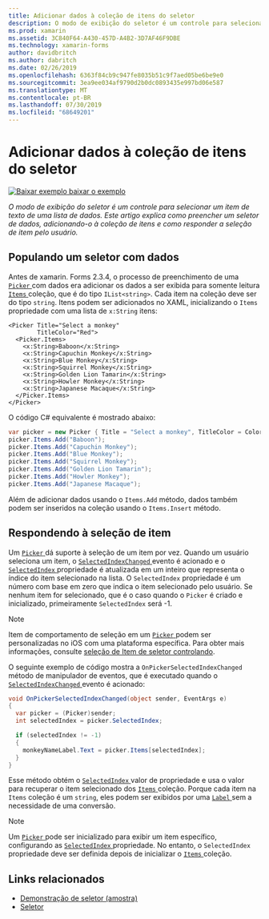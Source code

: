```yaml
---
title: Adicionar dados à coleção de itens do seletor
description: O modo de exibição do seletor é um controle para selecionar um item de texto de uma lista de dados. Este artigo explica como preencher um seletor de dados, adicionando-o à coleção de itens e como responder a seleção de item pelo usuário.
ms.prod: xamarin
ms.assetid: 3C840F64-A430-457D-A4B2-3D7AF46F9DBE
ms.technology: xamarin-forms
author: davidbritch
ms.author: dabritch
ms.date: 02/26/2019
ms.openlocfilehash: 6363f84cb9c947fe8035b51c9f7aed05be6be9e0
ms.sourcegitcommit: 3ea9ee034af9790d2b0dc0893435e997bd06e587
ms.translationtype: MT
ms.contentlocale: pt-BR
ms.lasthandoff: 07/30/2019
ms.locfileid: "68649201"
---
```

# <a name="adding-data-to-a-pickers-items-collection"></a>Adicionar dados à coleção de itens do seletor

[![Baixar exemplo](~/media/shared/download.png) baixar o exemplo](https://docs.microsoft.com/samples/xamarin/xamarin-forms-samples/userinterface-pickerdemo)

_O modo de exibição do seletor é um controle para selecionar um item de texto de uma lista de dados. Este artigo explica como preencher um seletor de dados, adicionando-o à coleção de itens e como responder a seleção de item pelo usuário._

## <a name="populating-a-picker-with-data"></a>Populando um seletor com dados

Antes de xamarin. Forms 2.3.4, o processo de preenchimento de uma [ `Picker` ](xref:Xamarin.Forms.Picker) com dados era adicionar os dados a ser exibida para somente leitura [ `Items` ](xref:Xamarin.Forms.Picker.Items) coleção, que é do tipo `IList<string>`. Cada item na coleção deve ser do tipo `string`. Itens podem ser adicionados no XAML, inicializando o `Items` propriedade com uma lista de `x:String` itens:

```xaml
<Picker Title="Select a monkey"
        TitleColor="Red">
  <Picker.Items>
    <x:String>Baboon</x:String>
    <x:String>Capuchin Monkey</x:String>
    <x:String>Blue Monkey</x:String>
    <x:String>Squirrel Monkey</x:String>
    <x:String>Golden Lion Tamarin</x:String>
    <x:String>Howler Monkey</x:String>
    <x:String>Japanese Macaque</x:String>
  </Picker.Items>
</Picker>
```

O código C# equivalente é mostrado abaixo:

```csharp
var picker = new Picker { Title = "Select a monkey", TitleColor = Color.Red };
picker.Items.Add("Baboon");
picker.Items.Add("Capuchin Monkey");
picker.Items.Add("Blue Monkey");
picker.Items.Add("Squirrel Monkey");
picker.Items.Add("Golden Lion Tamarin");
picker.Items.Add("Howler Monkey");
picker.Items.Add("Japanese Macaque");
```

Além de adicionar dados usando o `Items.Add` método, dados também podem ser inseridos na coleção usando o `Items.Insert` método.

## <a name="responding-to-item-selection"></a>Respondendo à seleção de item

Um [ `Picker` ](xref:Xamarin.Forms.Picker) dá suporte à seleção de um item por vez. Quando um usuário seleciona um item, o [ `SelectedIndexChanged` ](xref:Xamarin.Forms.Picker.SelectedIndexChanged) evento é acionado e o [ `SelectedIndex` ](xref:Xamarin.Forms.Picker.SelectedIndex) propriedade é atualizada em um inteiro que representa o índice do item selecionado na lista. O `SelectedIndex` propriedade é um número com base em zero que indica o item selecionado pelo usuário. Se nenhum item for selecionado, que é o caso quando o `Picker` é criado e inicializado, primeiramente `SelectedIndex` será -1.

> [!NOTE]
> Item de comportamento de seleção em um [ `Picker` ](xref:Xamarin.Forms.Picker) podem ser personalizadas no iOS com uma plataforma específica. Para obter mais informações, consulte [seleção de Item de seletor controlando](~/xamarin-forms/platform/ios/picker-selection.md).

O seguinte exemplo de código mostra a `OnPickerSelectedIndexChanged` método de manipulador de eventos, que é executado quando o [ `SelectedIndexChanged` ](xref:Xamarin.Forms.Picker.SelectedIndexChanged) evento é acionado:

```csharp
void OnPickerSelectedIndexChanged(object sender, EventArgs e)
{
  var picker = (Picker)sender;
  int selectedIndex = picker.SelectedIndex;

  if (selectedIndex != -1)
  {
    monkeyNameLabel.Text = picker.Items[selectedIndex];
  }
}
```

Esse método obtém o [ `SelectedIndex` ](xref:Xamarin.Forms.Picker.SelectedIndex) valor de propriedade e usa o valor para recuperar o item selecionado dos [ `Items` ](xref:Xamarin.Forms.Picker.Items) coleção. Porque cada item na `Items` coleção é um `string`, eles podem ser exibidos por uma [ `Label` ](xref:Xamarin.Forms.Label) sem a necessidade de uma conversão.

> [!NOTE]
> Um [ `Picker` ](xref:Xamarin.Forms.Picker) pode ser inicializado para exibir um item específico, configurando as [ `SelectedIndex` ](xref:Xamarin.Forms.Picker.SelectedIndex) propriedade. No entanto, o `SelectedIndex` propriedade deve ser definida depois de inicializar o [ `Items` ](xref:Xamarin.Forms.Picker.Items) coleção.

## <a name="related-links"></a>Links relacionados

- [Demonstração de seletor (amostra)](https://docs.microsoft.com/samples/xamarin/xamarin-forms-samples/userinterface-pickerdemo)
- [Seletor](xref:Xamarin.Forms.Picker)
